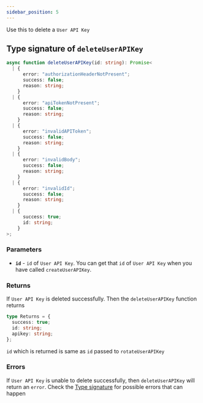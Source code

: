 ```yaml
---
sidebar_position: 5
---
```


Use this to delete a `User API Key`

## Type signature of `deleteUserAPIKey`

```ts
async function deleteUserAPIKey(id: string): Promise<
  | {
      error: "authorizationHeaderNotPresent";
      success: false;
      reason: string;
    }
  | {
      error: "apiTokenNotPresent";
      success: false;
      reason: string;
    }
  | {
      error: "invalidAPIToken";
      success: false;
      reason: string;
    }
  | {
      error: "invalidBody";
      success: false;
      reason: string;
    }
  | {
      error: "invalidId";
      success: false;
      reason: string;
    }
  | {
      success: true;
      id: string;
    }
>;
```

### Parameters

- **`id`** - `id` of `User API Key`. You can get that `id` of `User API Key` when you have called `createUserAPIKey`.

### Returns

If `User API Key` is deleted successfully. Then the `deleteUserAPIKey` function returns

```ts
type Returns = {
  success: true;
  id: string;
  apikey: string;
};
```

`id` which is returned is same as `id` passed to `rotateUserAPIKey`

### Errors

If `User API Key` is unable to delete successfully, then `deleteUserAPIKey` will return an `error`. Check the [Type signature](#type-signature-of-deleteuserapikey) for possible errors that can happen
